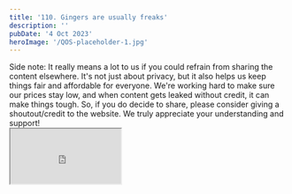 ```yaml
---
title: '110. Gingers are usually freaks'
description: ''
pubDate: '4 Oct 2023'
heroImage: '/QOS-placeholder-1.jpg'
---
```

<div class="video_paragraph_header"> Side note: It really means a lot to us if you could refrain from sharing the content elsewhere. It's not just about privacy, but it also helps us keep things fair and affordable for everyone. We're working hard to make sure our prices stay low, and when content gets leaked without credit, it can make things tough. So, if you do decide to share, please consider giving a shoutout/credit to the website. We truly appreciate your understanding and support!</div>

<iframe src="https://drive.google.com/file/d/1fRy5Pzxo9ArW_GZF-VJzPmJAPG5LElHI/preview" width="200" height="100" allow="autoplay" allowfullscreen="allowfullscreen"></iframe>

<br>
<br>
<!---<a class="read_more" href="https://drive.google.com/file/d/1fRy5Pzxo9ArW_GZF-VJzPmJAPG5LElHI/view?usp=sharing">Download</a>--->